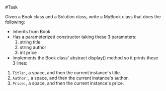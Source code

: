 #Task

Given a Book class and a Solution class, write a MyBook class that does the following:

 - Inherits from Book
 - Has a parameterized constructor taking these 3 parameters:
   1. string title
   2. string author
   3. int price
 - Implements the Book class' abstract display() method so it prints these 3 lines:
1. `Title:`, a space, and then the current instance's title.
2. `Author:`, a space, and then the current instance's author.
3. `Price:`, a space, and then the current instance's price.